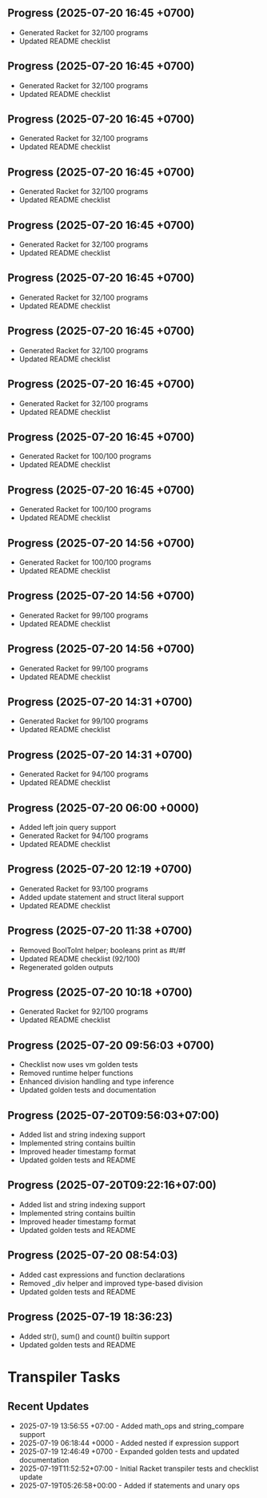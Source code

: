 ## Progress (2025-07-20 16:45 +0700)
- Generated Racket for 32/100 programs
- Updated README checklist

## Progress (2025-07-20 16:45 +0700)
- Generated Racket for 32/100 programs
- Updated README checklist

## Progress (2025-07-20 16:45 +0700)
- Generated Racket for 32/100 programs
- Updated README checklist

## Progress (2025-07-20 16:45 +0700)
- Generated Racket for 32/100 programs
- Updated README checklist

## Progress (2025-07-20 16:45 +0700)
- Generated Racket for 32/100 programs
- Updated README checklist

## Progress (2025-07-20 16:45 +0700)
- Generated Racket for 32/100 programs
- Updated README checklist

## Progress (2025-07-20 16:45 +0700)
- Generated Racket for 32/100 programs
- Updated README checklist

## Progress (2025-07-20 16:45 +0700)
- Generated Racket for 32/100 programs
- Updated README checklist

## Progress (2025-07-20 16:45 +0700)
- Generated Racket for 100/100 programs
- Updated README checklist

## Progress (2025-07-20 16:45 +0700)
- Generated Racket for 100/100 programs
- Updated README checklist

## Progress (2025-07-20 14:56 +0700)
- Generated Racket for 100/100 programs
- Updated README checklist

## Progress (2025-07-20 14:56 +0700)
- Generated Racket for 99/100 programs
- Updated README checklist

## Progress (2025-07-20 14:56 +0700)
- Generated Racket for 99/100 programs
- Updated README checklist

## Progress (2025-07-20 14:31 +0700)
- Generated Racket for 99/100 programs
- Updated README checklist

## Progress (2025-07-20 14:31 +0700)
- Generated Racket for 94/100 programs
- Updated README checklist

## Progress (2025-07-20 06:00 +0000)
- Added left join query support
- Generated Racket for 94/100 programs
- Updated README checklist

## Progress (2025-07-20 12:19 +0700)
- Generated Racket for 93/100 programs
- Added update statement and struct literal support
- Updated README checklist

## Progress (2025-07-20 11:38 +0700)
- Removed BoolToInt helper; booleans print as #t/#f
- Updated README checklist (92/100)
- Regenerated golden outputs

## Progress (2025-07-20 10:18 +0700)
- Generated Racket for 92/100 programs
- Updated README checklist

## Progress (2025-07-20 09:56:03 +0700)
- Checklist now uses vm golden tests
- Removed runtime helper functions
- Enhanced division handling and type inference
- Updated golden tests and documentation

## Progress (2025-07-20T09:56:03+07:00)
- Added list and string indexing support
- Implemented string contains builtin
- Improved header timestamp format
- Updated golden tests and README

## Progress (2025-07-20T09:22:16+07:00)
- Added list and string indexing support
- Implemented string contains builtin
- Improved header timestamp format
- Updated golden tests and README


## Progress (2025-07-20 08:54:03)
- Added cast expressions and function declarations
- Removed _div helper and improved type-based division
- Updated golden tests and README

## Progress (2025-07-19 18:36:23)
- Added str(), sum() and count() builtin support
- Updated golden tests and README

# Transpiler Tasks

## Recent Updates
- 2025-07-19 13:56:55 +07:00 - Added math_ops and string_compare support
- 2025-07-19 06:18:44 +0000 - Added nested if expression support
- 2025-07-19 12:46:49 +0700 - Expanded golden tests and updated documentation
- 2025-07-19T11:52:52+07:00 - Initial Racket transpiler tests and checklist update
- 2025-07-19T05:26:58+00:00 - Added if statements and unary ops
